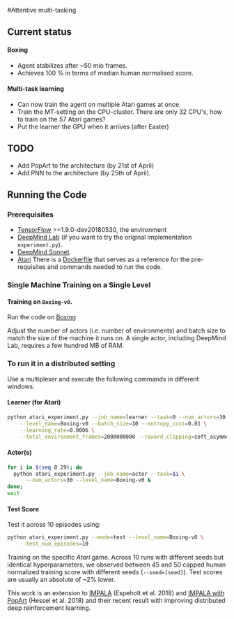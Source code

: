 #Attentive multi-tasking

## Current status
#### Boxing
- Agent stabilizes after ~50 mio frames. 
- Achieves 100 % in terms of median human normalised score. 
#### Multi-task learning
- Can now train the agent on multiple Atari games at once. 
- Train the MT-setting on the CPU-cluster. There are only 32 CPU's, how to train on the 57 Atari games? 
- Put the learner the GPU when it arrives (after Easter)

## TODO 
- Add PopArt to the architecture (by 21st of April)
- Add PNN to the architecture (by 25th of April).

## Running the Code

### Prerequisites

- [TensorFlow][tensorflow] >=1.9.0-dev20180530, the environment
- [DeepMind Lab][deepmind_lab] (if you want to try the original implementation `experiment.py`).  
- [DeepMind Sonnet][sonnet].
- [Atari](http://gym.openai.com/) 
There is a [Dockerfile][dockerfile] that serves as a reference for the
pre-requisites and commands needed to run the code.

### Single Machine Training on a Single Level

#### Training on `Boxing-v0`. 
Run the code on [Boxing](https://gym.openai.com/envs/Boxing-v0/)

Adjust the number of actors (i.e. number of environments) and batch size to
match the size of the machine it runs on. A single actor, including DeepMind
Lab, requires a few hundred MB of RAM.

### To run it in a distributed setting 
Use a multiplexer and execute the following commands in different windows. 

#### Learner (for Atari)

```sh
python atari_experiment.py --job_name=learner --task=0 --num_actors=30 \
    --level_name=Boxing-v0 --batch_size=10 --entropy_cost=0.01 \
    --learning_rate=0.0006 \
    --total_environment_frames=2000000000 --reward_clipping=soft_asymmetric
```
#### Actor(s)

```sh
for i in $(seq 0 29); do
  python atari_experiment.py --job_name=actor --task=$i \
      --num_actors=30 --level_name=Boxing-v0 &
done;
wait
```
#### Test Score 
Test it across 10 episodes using: 

```sh
python atari_experiment.py --mode=test --level_name=Boxing-v0 \
    --test_num_episodes=10
```

Training on the specific *Atari* game. Across 10 runs with different seeds
but identical hyperparameters, we observed between 45 and 50 capped human
normalized training score with different seeds (`--seed=[seed]`). Test scores
are usually an absolute of ~2% lower.


This work is an extension to [IMPALA](https://arxiv.org/abs/1804.00168]) (Espeholt et al. 2018) and [IMPALA with PopArt](https://arxiv.org/abs/1809.04474) (Hessel et al. 2018) and their recent result with improving distributed deep reinforcement learning.  

[arxiv]: https://arxiv.org/abs/1802.01561
[deepmind_lab]: https://github.com/deepmind/lab
[sonnet]: https://github.com/deepmind/sonnet
[learning_nav]: https://arxiv.org/abs/1804.00168
[generate_images]: https://deepmind.com/blog/learning-to-generate-images/
[tensorflow]: https://github.com/tensorflow/tensorflow
[dockerfile]: Dockerfile
[dmlab30]: https://github.com/deepmind/lab/tree/master/game_scripts/levels/contributed/dmlab30
